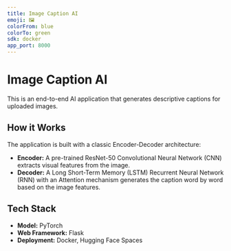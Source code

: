 ```yaml
---
title: Image Caption AI
emoji: 🖼️
colorFrom: blue
colorTo: green
sdk: docker
app_port: 8000
---
```


# Image Caption AI

This is an end-to-end AI application that generates descriptive captions for uploaded images.

## How it Works

The application is built with a classic Encoder-Decoder architecture:
- **Encoder:** A pre-trained ResNet-50 Convolutional Neural Network (CNN) extracts visual features from the image.
- **Decoder:** A Long Short-Term Memory (LSTM) Recurrent Neural Network (RNN) with an Attention mechanism generates the caption word by word based on the image features.

## Tech Stack

- **Model:** PyTorch
- **Web Framework:** Flask
- **Deployment:** Docker, Hugging Face Spaces